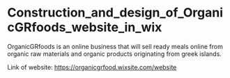 # Construction_and_design_of_OrganicGRfoods_website_in_wix

OrganicGRfoods is an online business that will sell ready meals online from organic raw materials and organic products originating from greek islands.

Link of website: https://organicgrfood.wixsite.com/website
